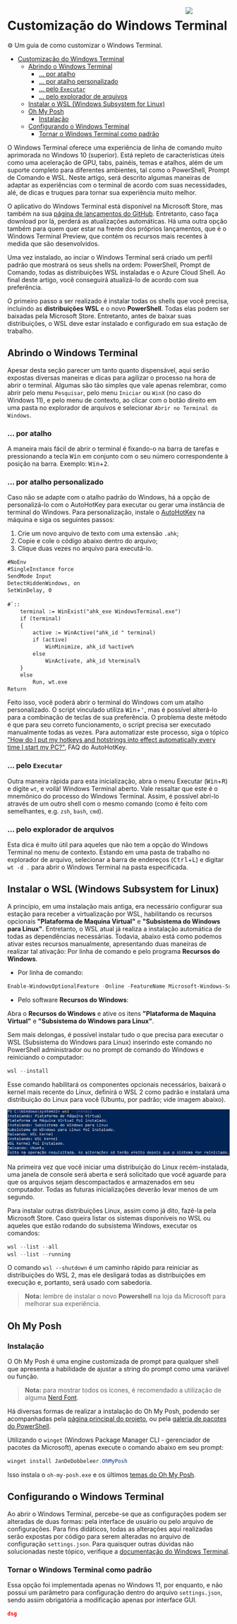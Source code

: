 <!-- RIGHT LOGO -->
<a href="#customização-do-windows-terminal"><img width="100px" src="https://res.cloudinary.com/practicaldev/image/fetch/s--oU6tDKnH--/c_imagga_scale,f_auto,fl_progressive,h_420,q_auto,w_1000/https://dev-to-uploads.s3.amazonaws.com/i/x9t7lxm2kvwliuy4yh73.png" align="right" /></a>

# Customização do Windows Terminal

:gear: Um guia de como customizar o Windows Terminal.

<!-- TABLE OF CONTENTS -->
- [Customização do Windows Terminal](#customização-do-windows-terminal)
  - [Abrindo o Windows Terminal](#abrindo-o-windows-terminal)
    - [... por atalho](#-por-atalho)
    - [... por atalho personalizado](#-por-atalho-personalizado)
    - [... pelo `Executar`](#-pelo-executar)
    - [... pelo explorador de arquivos](#-pelo-explorador-de-arquivos)
  - [Instalar o WSL (Windows Subsystem for Linux)](#instalar-o-wsl-windows-subsystem-for-linux)
  - [Oh My Posh](#oh-my-posh)
    - [Instalação](#instalação)
  - [Configurando o Windows Terminal](#configurando-o-windows-terminal)
    - [Tornar o Windows Terminal como padrão](#tornar-o-windows-terminal-como-padrão)

O Windows Terminal oferece uma experiência de linha de comando muito aprimorada no Windows 10 (superior). Está repleto de características úteis como uma aceleração de GPU, tabs, painéis, temas e atalhos, além de um suporte completo para diferentes ambientes, tal como o PowerShell, Prompt de Comando e WSL. Neste artigo, será descrito algumas maneiras de adaptar as experiências com o terminal de acordo com suas necessidades, alé, de dicas e truques para tornar sua experiência muito melhor.

O aplicativo do Windows Terminal está disponível na Microsoft Store, mas também na sua [página de lançamentos do GitHub][1]. Entretanto, caso faça download por lá, perderá as atualizações automáticas. Há uma outra opção também para quem quer estar na frente dos próprios lançamentos, que é o Windows Terminal Preview, que contém os recursos mais recentes à medida que são desenvolvidos.

Uma vez instalado, ao inciar o Windows Terminal será criado um perfil padrão que mostrará os seus shells na ordem: PowerShell, Prompt de Comando, todas as distribuições WSL instaladas e o Azure Cloud Shell. Ao final deste artigo, você conseguirá atualizá-lo de acordo com sua preferência.

O primeiro passo a ser realizado é instalar todas os shells que você precisa, incluindo as **distribuições WSL** e o novo **PowerShell**. Todas elas podem ser baixadas pela Microsoft Store. Entretanto, antes de baixar suas distribuições, o WSL deve estar instalado e configurado em sua estação de trabalho.

## Abrindo o Windows Terminal

Apesar desta seção parecer um tanto quanto dispensável, aqui serão expostas diversas maneiras e dicas para agilizar o processo na hora de abrir o terminal. Algumas são tão simples que vale apenas relembrar, como abrir pelo menu `Pesquisar`, pelo menu `Iniciar` ou `WinX` (no caso do Windows 11), e pelo menu de contexto, ao clicar com o botão direito em uma pasta no explorador de arquivos e selecionar `Abrir no Terminal do Windows`.

### ... por atalho

A maneira mais fácil de abrir o terminal é fixando-o na barra de tarefas e pressionando a tecla <kbd>Win</kbd> em conjunto com o seu número correspondente à posição na barra.
Exemplo: <kbd>Win</kbd>+<kbd>2</kbd>.

### ... por atalho personalizado

Caso não se adapte com o atalho padrão do Windows, há a opção de personalizá-lo com o AutoHotKey para executar ou gerar uma instância de terminal do Windows. Para personalização, instale o [AutoHotKey][2] na máquina e siga os seguintes passos:

1. Crie um novo arquivo de texto com uma extensão `.ahk`;
2. Copie e cole o código abaixo dentro do arquivo;
3. Clique duas vezes no arquivo para executá-lo.

```ahk
#NoEnv
#SingleInstance force
SendMode Input
DetectHiddenWindows, on
SetWinDelay, 0

#`::
    terminal := WinExist("ahk_exe WindowsTerminal.exe")
    if (terminal) 
    {
        active := WinActive("ahk_id " terminal)
        if (active)
            WinMinimize, ahk_id %active%
        else
            WinActivate, ahk_id %terminal%
    }
    else
        Run, wt.exe
Return
```

Feito isso, você poderá abrir o terminal do Windows com um atalho personalizado. O script vinculado utiliza <kbd>Win</kbd>+<kbd>'</kbd>, mas é possível alterá-lo para a combinação de teclas de sua preferência. O problema deste método é que para seu correto funcionamento, o script precisa ser executado manualmente todas as vezes. Para automatizar este processo, siga o tópico ["How do I put my hotkeys and hotstrings into effect automatically every time I start my PC?"][3], FAQ do AutoHotKey.

### ... pelo `Executar`

Outra maneira rápida para esta inicialização, abra o menu Executar (<kbd>Win</kbd>+<kbd>R</kbd>) e digite `wt`, e voilà! Windows Terminal aberto. Vale ressaltar que este é o mnemônico do processo do Windows Terminal. Assim, é possível abri-lo através de um outro shell com o mesmo comando (como é feito com semelhantes, e.g. `zsh`, `bash`, `cmd`).

### ... pelo explorador de arquivos

Esta dica é muito útil para aqueles que não tem a opção do Windows Terminal no menu de contexto. Estando em uma pasta de trabalho no explorador de arquivo, selecionar a barra de endereços (<kbd>Ctrl</kbd>+<kbd>L</kbd>) e digitar `wt -d .` para abrir o Windows Terminal na pasta especificada.

## Instalar o WSL (Windows Subsystem for Linux)

A princípio, em uma instalação mais antiga, era necessário configurar sua estação para receber a virtualização por WSL, habilitando os recursos opcionais **"Plataforma de Maquina Virtual"** e **"Subsistema do Windows para Linux"**. Entretanto, o WSL atual já realiza a instalação automática de todas as dependências necessárias. Todavia, abaixo está como podemos ativar estes recursos manualmente, apresentando duas maneiras de realizar tal ativação: Por linha de comando e pelo programa **Recursos do Windows**.

- Por linha de comando:

```powershell
Enable-WindowsOptionalFeature -Online -FeatureName Microsoft-Windows-Subsystem-Linux
```

- Pelo software **Recursos do Windows**:

Abra o **Recursos do Windows** e ative os itens **"Plataforma de Maquina Virtual"** e **"Subsistema do Windows para Linux"**.

Sem mais delongas, é possível instalar tudo o que precisa para executar o WSL (Subsistema do Windows para Linux) inserindo este comando no PowerShell administrador ou no prompt de comando do Windows e reiniciando o computador:

```powershell
wsl --install
```

Esse comando habilitará os componentes opcionais necessários, baixará o kernel mais recente do Linux, definirá o WSL 2 como padrão e instalará uma distribuição do Linux para você (Ubuntu, por padrão; vide imagem abaixo).

![wsl][wsl-installation]

Na primeira vez que você iniciar uma distribuição do Linux recém-instalada, uma janela de console será aberta e será solicitado que você aguarde para que os arquivos sejam descompactados e armazenados em seu computador. Todas as futuras inicializações deverão levar menos de um segundo.

Para instalar outras distribuições Linux, assim como já dito, fazê-la pela Microsoft Store. Caso queira listar os sistemas disponíveis no WSL ou aqueles que estão rodando do subsistema Windows, executar os comandos:

```powershell
wsl --list --all
wsl --list --running
```

O comando `wsl --shutdown` é um caminho rápido para reiniciar as distribuições do WSL 2, mas ele desligará todas as distribuições em execução e, portanto, será usado com sabedoria.

> **Nota:** lembre de instalar o novo **Powershell** na loja da Microsoft para melhorar sua experiência.

## Oh My Posh

### Instalação

O Oh My Posh é uma engine customizada de prompt para qualquer shell que apresenta a habilidade de ajustar a string do prompt como uma variável ou função.

> **Nota:** para mostrar todos os ícones, é recomendado a utilização de alguma [Nerd Font][6].

Há diversas formas de realizar a instalação do Oh My Posh, podendo ser acompanhadas pela [página principal do projeto][4], ou pela [galeria de pacotes do PowerShell][5].

Utilizando o `winget` (Windows Package Manager CLI - gerenciador de pacotes da Microsoft), apenas execute o comando abaixo em seu prompt:

```powershell
winget install JanDeDobbeleer.OhMyPosh
```

Isso instala o `oh-my-posh.exe` e os últimos [temas do Oh My Posh][7].

## Configurando o Windows Terminal

Ao abrir o Windows Terminal, percebe-se que as configurações podem ser alteradas de duas formas: pela interface de usuário ou pelo arquivo de configurações. Para fins didáticos, todas as alterações aqui realizadas serão expostas por código para serem alteradas no arquivo de configuração `settings.json`. Para quaisquer outras dúvidas não solucionadas neste tópico, verifique a [documentação do Windows Terminal][8].

### Tornar o Windows Terminal como padrão

Essa opção foi implementada apenas no Windows 11, por enquanto, e não possui um parâmetro para configuração dentro do arquivo `settings.json`, sendo assim obrigatória a modificação apenas por interface GUI.

```json
dsg
```

<!-- MARKDOWN LINKS -->
<!-- SITES -->
[1]: https://github.com/microsoft/terminal/releases
[2]: https://www.autohotkey.com/
[3]: https://www.autohotkey.com/docs/FAQ.htm#Startup
[4]: https://ohmyposh.dev/docs/windows
[5]: https://www.powershellgallery.com/packages/oh-my-posh/7.5.1
[6]: https://ohmyposh.dev/docs/config-fonts
[7]: https://ohmyposh.dev/docs/themes
[8]: https://aka.ms/terminal-documentation

<!-- IMAGES -->
[wsl-installation]: ../Images/wsl-installation.png
